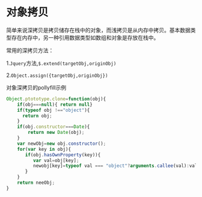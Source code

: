 # 对象拷贝

简单来说深拷贝是拷贝储存在栈中的对象，而浅拷贝是从内存中拷贝。基本数据类型存在内存中，另一种引用数据类型如数组和对象是存放在栈中。

常用的深拷贝方法：

  1.`Jquery`方法,`$.extend(targetObj,originObj)`
 
  2.`Object.assign({targetObj,originObj})`

对象深拷贝的pollyfill示例

```js
Object.ptototype.clone=function(obj){
    if(obj===null){ return null}
    if(typeof obj !=="object"){
      return obj;
    }
    if(obj.constructor===Date){
        return new Date(obj);
    }
    var newObj=new obj.constructor();
    for(var key in obj){
       if(obj.hasOwnProperty(key)){
          var val=obj[key];
          newobj[key]=typeof val === "object"?arguments.callee(val):val;
       }
    }
    return neeObj;
}
```
